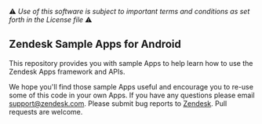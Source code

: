 :warning: *Use of this software is subject to important terms and conditions as set forth in the License file* :warning:

## Zendesk Sample Apps for Android

This repository provides you with sample Apps to help learn how to use the Zendesk Apps framework and APIs.

We hope you'll find those sample Apps useful and encourage you to re-use some of this code in your own Apps. If you have any questions please email support@zendesk.com. Please submit bug reports to [Zendesk](https://support.zendesk.com/requests/new). Pull requests are welcome.
